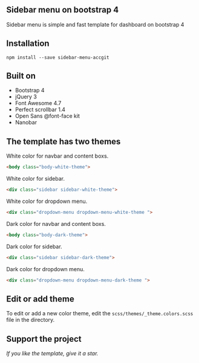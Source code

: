 ## Sidebar menu on bootstrap 4

Sidebar menu is simple and fast template for dashboard on bootstrap 4

## Installation

```
npm install --save sidebar-menu-accgit
```

## Built on

- Bootstrap 4
- jQuery 3
- Font Awesome 4.7
- Perfect scrollbar 1.4
- Open Sans @font-face kit
- Nanobar

## The template has two themes

White color for navbar and content boxs.

```html
<body class="body-white-theme">
```

White color for sidebar.

```html
<div class="sidebar sidebar-white-theme">
```

White color for dropdown menu.

```html
<div class="dropdown-menu dropdown-menu-white-theme ">
```

Dark color for navbar and content boxs.

```html
<body class="body-dark-theme">
```

Dark color for sidebar.

```html
<div class="sidebar sidebar-dark-theme">
```

Dark color for dropdown menu.

```html
<div class="dropdown-menu dropdown-menu-dark-theme ">
```

## Edit or add theme

To edit or add a new color theme, edit the ```scss/themes/_theme.colors.scss``` file in the directory.

## Support the project

*If you like the template, give it a star.*
